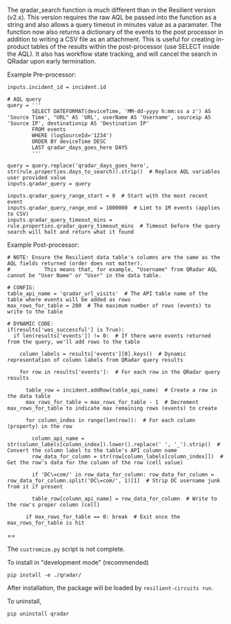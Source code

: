 The qradar_search function is much different than in the Resilient version (v2.x). This version requires the raw AQL be passed into the function as a string and also allows a query timeout in minutes value as a paramater. The function now also returns a dictionary of the events to the post processor in addition to writing a CSV file as an attachment. This is useful for creating in-product tables of the results within the post-processor (use SELECT inside the AQL). It also has workflow state tracking, and will cancel the search in QRadar upon early termination.


Example Pre-processor:
```
inputs.incident_id = incident.id

# AQL query
query = '''
        SELECT DATEFORMAT(deviceTime, 'MM-dd-yyyy h:mm:ss a z') AS 'Source Time', "URL" AS 'URL', userName AS 'Username', sourceip AS 'Source IP', destinationip AS 'Destination IP'
        FROM events 
        WHERE (logSourceId='1234')
        ORDER BY deviceTime DESC
        LAST qradar_days_goes_here DAYS
        '''
        
query = query.replace('qradar_days_goes_here', str(rule.properties.days_to_search)).strip()  # Replace AQL variables user provided value
inputs.qradar_query = query

inputs.qradar_query_range_start = 0  # Start with the most recent event
inputs.qradar_query_range_end = 1000000  # Limt to 1M events (applies to CSV)
inputs.qradar_query_timeout_mins = rule.properties.qradar_query_timeout_mins  # Timeout before the query search will halt and return what it found
```

Example Post-processor:
```
# NOTE: Ensure the Resilient data table's columns are the same as the AQL fields returned (order does not matter).
#           This means that, for example, "Username" from QRadar AQL cannot be "User Name" or "User" in the data table.

# CONFIG:
table_api_name = 'qradar_url_visits'  # The API table name of the table where events will be added as rows
max_rows_for_table = 200  # The maximum number of rows (events) to write to the table

# DYNAMIC CODE:
if(results['was_successful'] is True):
  if len(results['events']) != 0:  # If there were events returned from the query, we'll add rows to the table
    
    column_labels = results['events'][0].keys()  # Dynamic representation of column labels from QRadar query results
    
    for row in results['events']:  # For each row in the QRadar query results
    
      table_row = incident.addRow(table_api_name)  # Create a row in the data table
      max_rows_for_table = max_rows_for_table - 1  # Decrement max_rows_for_table to indicate max remaining rows (events) to create
      
      for column_index in range(len(row)):  # For each column (property) in the row
        
        column_api_name = str(column_labels[column_index]).lower().replace(' ', '_').strip()  # Convert the column label to the table's API column name
        row_data_for_column = str(row[column_labels[column_index]])  # Get the row's data for the column of the row (cell value)
        
        if 'DC\=com/' in row_data_for_column: row_data_for_column = row_data_for_column.split('DC\=com/', 1)[1]  # Strip DC username junk from it if present
        
        table_row[column_api_name] = row_data_for_column  # Write to the row's proper column (cell)
        
      if max_rows_for_table == 0: break  # Exit once the max_rows_for_table is hit
```

==

The `custromize.py` script is not complete.

To install in "development mode" (recommended)

    pip install -e ./qradar/

After installation, the package will be loaded by `resilient-circuits run`.


To uninstall,

    pip uninstall qradar
